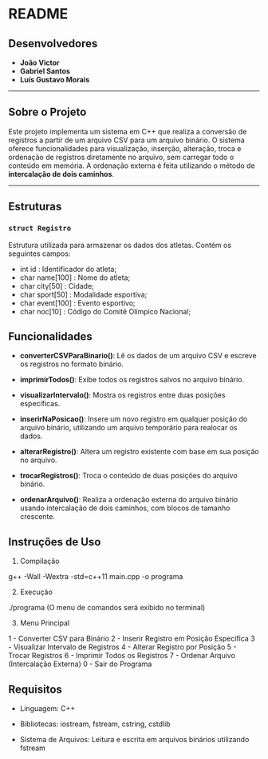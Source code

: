 # README

## Desenvolvedores

- **João Victor**
- **Gabriel Santos**
- **Luís Gustavo Morais** 

---

## Sobre o Projeto

Este projeto implementa um sistema em C++ que realiza a conversão de registros a partir de um arquivo CSV para um arquivo binário. O sistema oferece funcionalidades para visualização, inserção, alteração, troca e ordenação de registros diretamente no arquivo, sem carregar todo o conteúdo em memória. A ordenação externa é feita utilizando o método de **intercalação de dois caminhos**.

---

## Estruturas

### `struct Registro`

Estrutura utilizada para armazenar os dados dos atletas. Contém os seguintes campos:

- int    id : Identificador do atleta;
- char   name[100] : Nome do atleta;
- char   city[50] : Cidade;
- char   sport[50] : Modalidade esportiva;
- char   event[100] : Evento esportivo;
- char   noc[10] : Código do Comitê Olímpico Nacional;

## Funcionalidades
- **converterCSVParaBinario()**:
Lê os dados de um arquivo CSV e escreve os registros no formato binário.

- **imprimirTodos()**:
Exibe todos os registros salvos no arquivo binário.

- **visualizarIntervalo()**:
Mostra os registros entre duas posições específicas.

- **inserirNaPosicao()**:
Insere um novo registro em qualquer posição do arquivo binário, utilizando um arquivo temporário para realocar os dados.

- **alterarRegistro()**:
Altera um registro existente com base em sua posição no arquivo.

- **trocarRegistros()**:
Troca o conteúdo de duas posições do arquivo binário.

- **ordenarArquivo()**:
Realiza a ordenação externa do arquivo binário usando intercalação de dois caminhos, com blocos de tamanho crescente.

## Instruções de Uso
1. Compilação

g++ -Wall -Wextra -std=c++11 main.cpp -o programa

2. Execução

./programa (O menu de comandos será exibido no terminal)

3. Menu Principal

1 - Converter CSV para Binário
2 - Inserir Registro em Posição Específica
3 - Visualizar Intervalo de Registros
4 - Alterar Registro por Posição
5 - Trocar Registros
6 - Imprimir Todos os Registros
7 - Ordenar Arquivo (Intercalação Externa)
0 - Sair do Programa

## Requisitos
- Linguagem: C++

- Bibliotecas: iostream, fstream, cstring, cstdlib

- Sistema de Arquivos: Leitura e escrita em arquivos binários utilizando fstream

